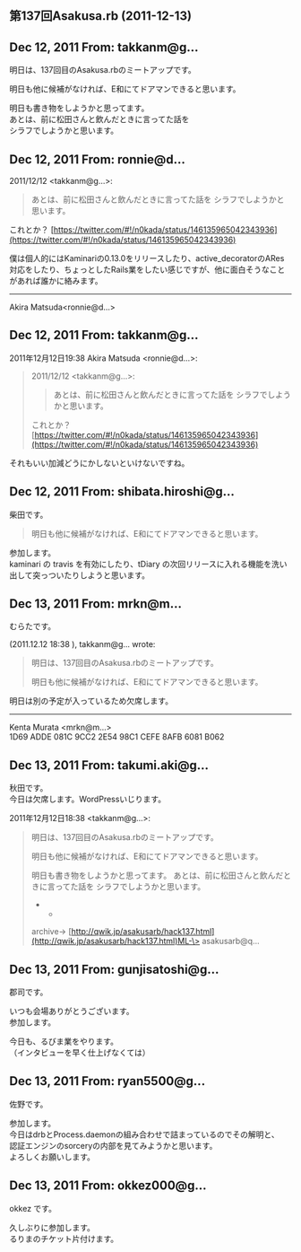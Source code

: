 ## 第137回Asakusa.rb (2011-12-13)

## Dec 12, 2011 From: takkanm@g...

明日は、137回目のAsakusa.rbのミートアップです。

明日も他に候補がなければ、E和にてドアマンできると思います。

明日も書き物をしようかと思ってます。  
あとは、前に松田さんと飲んだときに言ってた話を  
シラフでしようかと思います。

## Dec 12, 2011 From: ronnie@d...

2011/12/12 \<takkanm@g...\>:

> あとは、前に松田さんと飲んだときに言ってた話を シラフでしようかと思います。

これとか？ [https://twitter.com/#!/n0kada/status/146135965042343936](https://twitter.com/#!/n0kada/status/146135965042343936)

僕は個人的にはKaminariの0.13.0をリリースしたり、active\_decoratorのARes対応をしたり、ちょっとしたRails業をしたい感じですが、他に面白そうなことがあれば誰かに絡みます。

* * *

Akira Matsuda\<ronnie@d...\>

## Dec 12, 2011 From: takkanm@g...

2011年12月12日19:38 Akira Matsuda \<ronnie@d...\>:

> 2011/12/12 \<takkanm@g...\>:
> 
> > あとは、前に松田さんと飲んだときに言ってた話を シラフでしようかと思います。
> 
> これとか？ [https://twitter.com/#!/n0kada/status/146135965042343936](https://twitter.com/#!/n0kada/status/146135965042343936)

それもいい加減どうにかしないといけないですね。

## Dec 12, 2011 From: shibata.hiroshi@g...

柴田です。

> 明日も他に候補がなければ、E和にてドアマンできると思います。

参加します。  
kaminari の travis を有効にしたり、tDiary の次回リリースに入れる機能を洗い出して突っついたりしようと思います。

## Dec 13, 2011 From: mrkn@m...

むらたです。

(2011.12.12 18:38 ), takkanm@g... wrote:

> 明日は、137回目のAsakusa.rbのミートアップです。
> 
> 明日も他に候補がなければ、E和にてドアマンできると思います。

明日は別の予定が入っているため欠席します。

* * *

Kenta Murata \<mrkn@m...\>  
1D69 ADDE 081C 9CC2 2E54 98C1 CEFE 8AFB 6081 B062

## Dec 13, 2011 From: takumi.aki@g...

秋田です。  
今日は欠席します。WordPressいじります。

2011年12月12日18:38 \<takkanm@g...\>:

> 明日は、137回目のAsakusa.rbのミートアップです。
> 
> 明日も他に候補がなければ、E和にてドアマンできると思います。
> 
> 明日も書き物をしようかと思ってます。 あとは、前に松田さんと飲んだときに言ってた話を シラフでしようかと思います。
> 
> - -
> 
> archive-\> [http://qwik.jp/asakusarb/hack137.html](http://qwik.jp/asakusarb/hack137.html)ML-\> asakusarb@q...
## Dec 13, 2011 From: gunjisatoshi@g...

郡司です。

いつも会場ありがとうございます。  
参加します。

今日も、るびま業をやります。  
（インタビューを早く仕上げなくては）

## Dec 13, 2011 From: ryan5500@g...

佐野です。

参加します。  
今日はdrbとProcess.daemonの組み合わせで詰まっているのでその解明と、  
認証エンジンのsorceryの内部を見てみようかと思います。  
よろしくお願いします。

## Dec 13, 2011 From: okkez000@g...

okkez です。

久しぶりに参加します。  
るりまのチケット片付けます。

